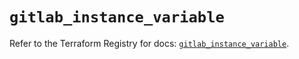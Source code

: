# `gitlab_instance_variable`

Refer to the Terraform Registry for docs: [`gitlab_instance_variable`](https://registry.terraform.io/providers/gitlabhq/gitlab/18.5.0/docs/resources/instance_variable).
